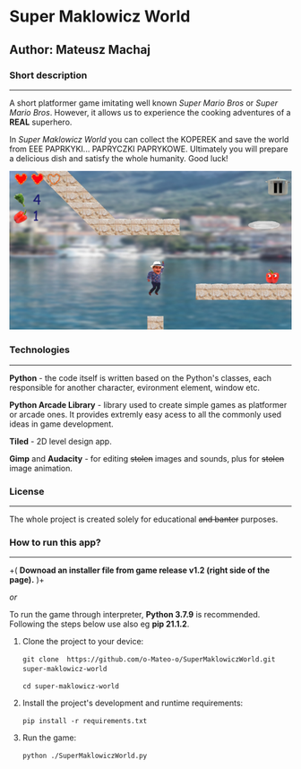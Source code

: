 # Super Maklowicz World

## Author: Mateusz Machaj

### Short description
---
A short platformer game imitating well known *Super Mario Bros* or *Super Mario Bros*. However, it allows us to experience the cooking adventures of a **REAL** superhero. 

In *Super Maklowicz World* you can collect the KOPEREK and save the world from EEE PAPRKYKI... PAPRYCZKI PAPRYKOWE. Ultimately you will prepare a delicious dish and satisfy the whole humanity. Good luck!


![Sample frame](./assets/images/sample.png)

### Technologies
---
**Python** - the code itself is written based on the Python's classes, each responsible for another character, evironment element, window etc.  

**Python Arcade Library** - library used to create simple games as platformer or arcade ones. It provides extremly easy acess to all the commonly used ideas in game development.

**Tiled** - 2D level design app.

**Gimp** and **Audacity** - for editing ~~stolen~~ images and sounds, plus for ~~stolen~~ image animation.

### License
---
The whole project is created solely for educational ~~and banter~~ purposes. 

### How to run this app?
---
+( **Downoad an installer file from game release v1.2 (right side of the page).** )+

*or*

To run the game through interpreter, **Python 3.7.9** is recommended. Following the steps below use also eg **pip 21.1.2**.

1. Clone the project to your device:

    `git clone  https://github.com/o-Mateo-o/SuperMaklowiczWorld.git super-maklowicz-world`

    `cd super-maklowicz-world`
2. Install the project's development and runtime requirements:

    `pip install -r requirements.txt`
3. Run the game:

    `python ./SuperMaklowiczWorld.py`

